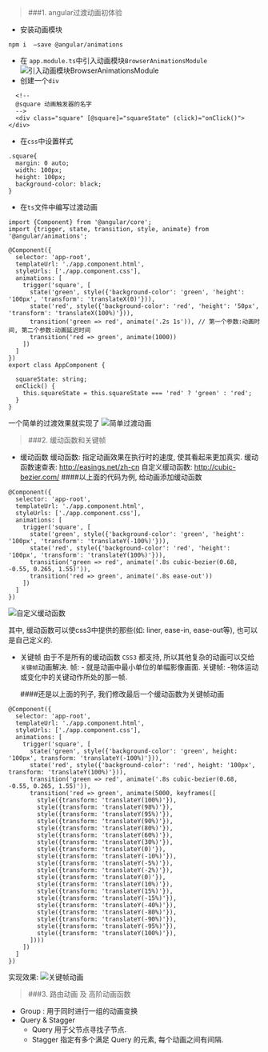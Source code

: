 > ###1. angular过渡动画初体验
- 安装动画模块
```
npm i  —save @angular/animations
```
- 在 `app.module.ts`中引入动画模块`BrowserAnimationsModule`
![引入动画模块`BrowserAnimationsModule`](https://upload-images.jianshu.io/upload_images/1482909-6866fb869c485c9b.png?imageMogr2/auto-orient/strip%7CimageView2/2/w/600)
- 创建一个`div`
```
  <!--
  @square 动画触发器的名字
  -->
  <div class="square" [@square]="squareState" (click)="onClick()"></div>
```
- 在`css`中设置样式
```
.square{
  margin: 0 auto;
  width: 100px;
  height: 100px;
  background-color: black;
}
```
- 在`ts`文件中编写过渡动画
```
import {Component} from '@angular/core';
import {trigger, state, transition, style, animate} from '@angular/animations';

@Component({
  selector: 'app-root',
  templateUrl: './app.component.html',
  styleUrls: ['./app.component.css'],
  animations: [
    trigger('square', [
      state('green', style({'background-color': 'green', 'height': '100px', 'transform': 'translateX(0)'})),
      state('red', style({'background-color': 'red', 'height': '50px', 'transform': 'translateX(100%)'})),
      transition('green => red', animate('.2s 1s')), // 第一个参数:动画时间, 第二个参数:动画延迟时间
      transition('red => green', animate(1000))
    ])
  ]
})
export class AppComponent {

  squareState: string;
  onClick() {
    this.squareState = this.squareState === 'red' ? 'green' : 'red';
  }
}
```
一个简单的过渡效果就实现了
![简单过渡动画](https://upload-images.jianshu.io/upload_images/1482909-50ace711b61354af.gif?imageMogr2/auto-orient/strip)

> ###2. 缓动函数和关键帧
- 缓动函数
缓动函数: 指定动画效果在执行时的速度, 使其看起来更加真实.
缓动函数速查表: http://easings.net/zh-cn
自定义缓动函数: http://cubic-bezier.com/
####以上面的代码为例, 给动画添加缓动函数
```
@Component({
  selector: 'app-root',
  templateUrl: './app.component.html',
  styleUrls: ['./app.component.css'],
  animations: [
    trigger('square', [
      state('green', style({'background-color': 'green', 'height': '100px', 'transform': 'translateY(-100%)'})),
      state('red', style({'background-color': 'red', 'height': '100px', 'transform': 'translateY(100%)'})),
      transition('green => red', animate('.8s cubic-bezier(0.68, -0.55, 0.265, 1.55)')),
      transition('red => green', animate('.8s ease-out'))
    ])
  ]
})
```
![自定义缓动函数](https://upload-images.jianshu.io/upload_images/1482909-5678db84b030ff25.gif?imageMogr2/auto-orient/strip)

其中, 缓动函数可以使css3中提供的那些(如: liner, ease-in, ease-out等), 也可以是自己定义的.

- 关键帧
由于不是所有的缓动函数 `CSS3` 都支持, 所以其他复杂的动画可以交给`关键帧`动画解决.
帧: - 就是动画中最小单位的单幅影像画面.
关键帧: -物体运动或变化中的关键动作所处的那一帧.

  ####还是以上面的列子, 我们修改最后一个缓动函数为关键帧动画
```
@Component({
  selector: 'app-root',
  templateUrl: './app.component.html',
  styleUrls: ['./app.component.css'],
  animations: [
    trigger('square', [
      state('green', style({'background-color': 'green', height: '100px', transform: 'translateY(-100%)'})),
      state('red', style({'background-color': 'red', height: '100px', transform: 'translateY(100%)'})),
      transition('green => red', animate('.8s cubic-bezier(0.68, -0.55, 0.265, 1.55)')),
      transition('red => green', animate(5000, keyframes([
        style({transform: 'translateY(100%)'}),
        style({transform: 'translateY(98%)'}),
        style({transform: 'translateY(95%)'}),
        style({transform: 'translateY(90%)'}),
        style({transform: 'translateY(80%)'}),
        style({transform: 'translateY(60%)'}),
        style({transform: 'translateY(30%)'}),
        style({transform: 'translateY(0)'}),
        style({transform: 'translateY(-10%)'}),
        style({transform: 'translateY(-5%)'}),
        style({transform: 'translateY(-2%)'}),
        style({transform: 'translateY(0)'}),
        style({transform: 'translateY(10%)'}),
        style({transform: 'translateY(15%)'}),
        style({transform: 'translateY(-15%)'}),
        style({transform: 'translateY(-40%)'}),
        style({transform: 'translateY(-80%)'}),
        style({transform: 'translateY(-90%)'}),
        style({transform: 'translateY(-95%)'}),
        style({transform: 'translateY(100%)'}),
      ])))
    ])
  ]
})
```
实现效果:
![关键帧动画](https://upload-images.jianshu.io/upload_images/1482909-0b3fde39c42069fe.gif?imageMogr2/auto-orient/strip)

> ###3. 路由动画 及 高阶动画函数 
- Group : 用于同时进行一组的动画变换
- Query & Stagger
   - Query 用于父节点寻找子节点.
   - Stagger 指定有多个满足 Query 的元素, 每个动画之间有间隔.
